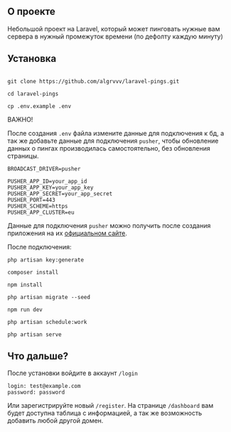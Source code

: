 ## О проекте

Небольшой проект на Laravel, который может пинговать 
нужные вам сервера в нужный промежуток времени 
(по дефолту каждую минуту)

## Установка

```shell

git clone https://github.com/algrvvv/laravel-pings.git

cd laravel-pings

cp .env.example .env
```

ВАЖНО! <br>

После создания `.env` файла измените данные для подключения к бд,
а так же добавьте данные для подключения `pusher`, чтобы обновление
данных о пингах производилась самостоятельно, без обновления страницы.

```dotenv
BROADCAST_DRIVER=pusher

PUSHER_APP_ID=your_app_id
PUSHER_APP_KEY=your_app_key
PUSHER_APP_SECRET=your_app_secret
PUSHER_PORT=443
PUSHER_SCHEME=https
PUSHER_APP_CLUSTER=eu
```

Данные для подключения `pusher` можно получить после создания приложения
на их [официальном сайте](https://pusher.com/).

После подключения:

```shell
php artisan key:generate

composer install

npm install

php artisan migrate --seed

npm run dev

php artisan schedule:work

php artisan serve

```

## Что дальше?

После установки войдите в аккаунт `/login`

`login: test@example.com` <br>
`password: password` <br>

Или зарегистрируйте новый `/register`. На странице `/dashboard` вам будет
доступна таблица с информацией, а так же возможность добавить любой другой
домен.

